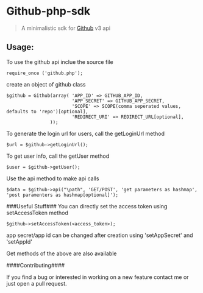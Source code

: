 Github-php-sdk
==============

> A minimalistic sdk for [Github](http://developer.github.com/v3/) v3 api

Usage:
-----
To use the github api inclue the source file

```require_once ('github.php');```

create an object of github class 

```
$github = Github(array( 'APP_ID' => GITHUB_APP_ID, 
                        'APP_SECRET' => GITHUB_APP_SECRET,
                        'SCOPE' => SCOPE(comma seperated values, defaults to 'repo')[optional],
                        'REDIRECT_URI' => REDIRECT_URL[optional],
                ));             
```

To generate the login url for users, call the getLoginUrl method

```$url = $github->getLoginUrl();```

To get user info, call the getUser method

```$user = $github->getUser();```

Use the api method to make api calls

```$data = $github->api("\path", 'GET/POST', 'get parameters as hashmap', 'post paramenters as hashmap[optional]');```

###Useful Stuff###
You can directly set the access token using setAccessToken method

```
$github->setAccessToken(<access_token>);
```

app secret/app id can be changed after creation using 'setAppSecret' and 'setAppId'

Get methods of the above are also available

####Contributing####

If you find a bug or interested in working on a new feature contact me or just open a pull request.